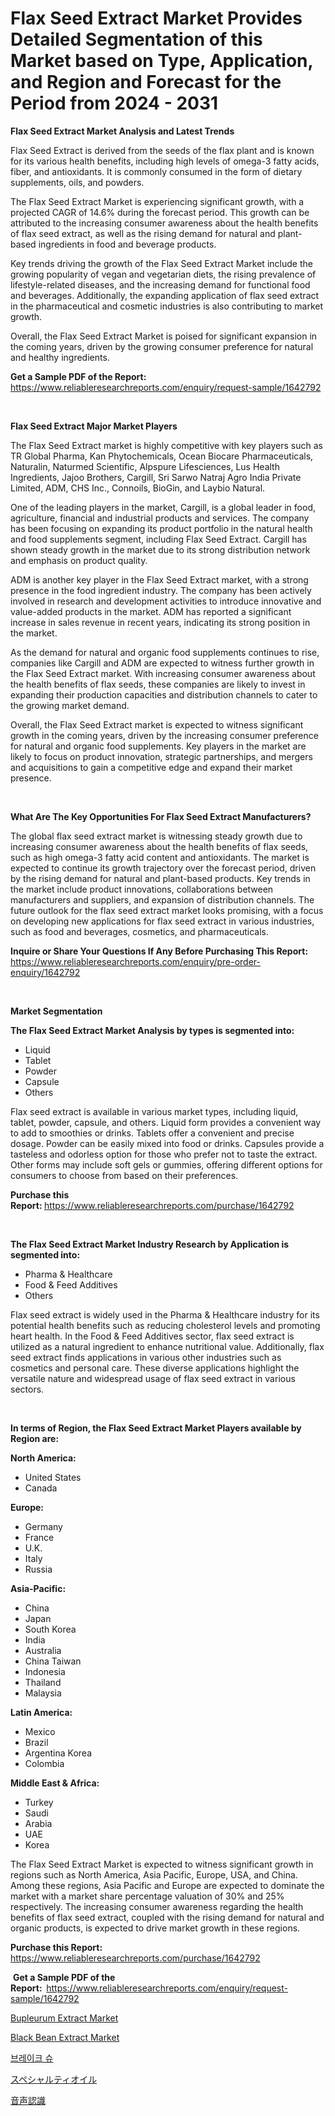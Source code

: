 <p><h1>Flax Seed Extract Market Provides Detailed Segmentation of this Market based on Type, Application, and Region and Forecast for the Period from 2024 - 2031</h1></p><p><strong>Flax Seed Extract Market Analysis and Latest Trends</strong></p>
<p><p>Flax Seed Extract is derived from the seeds of the flax plant and is known for its various health benefits, including high levels of omega-3 fatty acids, fiber, and antioxidants. It is commonly consumed in the form of dietary supplements, oils, and powders.</p><p>The Flax Seed Extract Market is experiencing significant growth, with a projected CAGR of 14.6% during the forecast period. This growth can be attributed to the increasing consumer awareness about the health benefits of flax seed extract, as well as the rising demand for natural and plant-based ingredients in food and beverage products.</p><p>Key trends driving the growth of the Flax Seed Extract Market include the growing popularity of vegan and vegetarian diets, the rising prevalence of lifestyle-related diseases, and the increasing demand for functional food and beverages. Additionally, the expanding application of flax seed extract in the pharmaceutical and cosmetic industries is also contributing to market growth.</p><p>Overall, the Flax Seed Extract Market is poised for significant expansion in the coming years, driven by the growing consumer preference for natural and healthy ingredients.</p></p>
<p><strong>Get a Sample PDF of the Report:&nbsp;</strong> <a href="https://www.reliableresearchreports.com/enquiry/request-sample/1642792">https://www.reliableresearchreports.com/enquiry/request-sample/1642792</a></p>
<p>&nbsp;</p>
<p><strong>Flax Seed Extract Major Market Players</strong></p>
<p><p>The Flax Seed Extract market is highly competitive with key players such as TR Global Pharma, Kan Phytochemicals, Ocean Biocare Pharmaceuticals, Naturalin, Naturmed Scientific, Alpspure Lifesciences, Lus Health Ingredients, Jajoo Brothers, Cargill, Sri Sarwo Natraj Agro India Private Limited, ADM, CHS Inc., Connoils, BioGin, and Laybio Natural.</p><p>One of the leading players in the market, Cargill, is a global leader in food, agriculture, financial and industrial products and services. The company has been focusing on expanding its product portfolio in the natural health and food supplements segment, including Flax Seed Extract. Cargill has shown steady growth in the market due to its strong distribution network and emphasis on product quality.</p><p>ADM is another key player in the Flax Seed Extract market, with a strong presence in the food ingredient industry. The company has been actively involved in research and development activities to introduce innovative and value-added products in the market. ADM has reported a significant increase in sales revenue in recent years, indicating its strong position in the market.</p><p>As the demand for natural and organic food supplements continues to rise, companies like Cargill and ADM are expected to witness further growth in the Flax Seed Extract market. With increasing consumer awareness about the health benefits of flax seeds, these companies are likely to invest in expanding their production capacities and distribution channels to cater to the growing market demand.</p><p>Overall, the Flax Seed Extract market is expected to witness significant growth in the coming years, driven by the increasing consumer preference for natural and organic food supplements. Key players in the market are likely to focus on product innovation, strategic partnerships, and mergers and acquisitions to gain a competitive edge and expand their market presence.</p></p>
<p>&nbsp;</p>
<p><strong>What Are The Key Opportunities For Flax Seed Extract Manufacturers?</strong></p>
<p><p>The global flax seed extract market is witnessing steady growth due to increasing consumer awareness about the health benefits of flax seeds, such as high omega-3 fatty acid content and antioxidants. The market is expected to continue its growth trajectory over the forecast period, driven by the rising demand for natural and plant-based products. Key trends in the market include product innovations, collaborations between manufacturers and suppliers, and expansion of distribution channels. The future outlook for the flax seed extract market looks promising, with a focus on developing new applications for flax seed extract in various industries, such as food and beverages, cosmetics, and pharmaceuticals.</p></p>
<p><strong>Inquire or Share Your Questions If Any Before Purchasing This Report:</strong> <a href="https://www.reliableresearchreports.com/enquiry/pre-order-enquiry/1642792">https://www.reliableresearchreports.com/enquiry/pre-order-enquiry/1642792</a></p>
<p>&nbsp;</p>
<p><strong>Market Segmentation</strong></p>
<p><strong>The Flax Seed Extract Market Analysis by types is segmented into:</strong></p>
<p><ul><li>Liquid</li><li>Tablet</li><li>Powder</li><li>Capsule</li><li>Others</li></ul></p>
<p><p>Flax seed extract is available in various market types, including liquid, tablet, powder, capsule, and others. Liquid form provides a convenient way to add to smoothies or drinks. Tablets offer a convenient and precise dosage. Powder can be easily mixed into food or drinks. Capsules provide a tasteless and odorless option for those who prefer not to taste the extract. Other forms may include soft gels or gummies, offering different options for consumers to choose from based on their preferences.</p></p>
<p><strong>Purchase this Report:&nbsp;</strong><a href="https://www.reliableresearchreports.com/purchase/1642792">https://www.reliableresearchreports.com/purchase/1642792</a></p>
<p>&nbsp;</p>
<p><strong>The Flax Seed Extract Market Industry Research by Application is segmented into:</strong></p>
<p><ul><li>Pharma & Healthcare</li><li>Food & Feed Additives</li><li>Others</li></ul></p>
<p><p>Flax seed extract is widely used in the Pharma & Healthcare industry for its potential health benefits such as reducing cholesterol levels and promoting heart health. In the Food & Feed Additives sector, flax seed extract is utilized as a natural ingredient to enhance nutritional value. Additionally, flax seed extract finds applications in various other industries such as cosmetics and personal care. These diverse applications highlight the versatile nature and widespread usage of flax seed extract in various sectors.</p></p>
<p>&nbsp;</p>
<p><strong>In terms of Region, the Flax Seed Extract Market Players available by Region are:</strong></p>
<p>
    <p> <strong> North America: </strong>
        <ul>
            <li>United States</li>
            <li>Canada</li>
        </ul>
        </p> 
    <p> <strong> Europe: </strong>
        <ul>
            <li>Germany</li>
            <li>France</li>
            <li>U.K.</li>
            <li>Italy</li>
            <li>Russia</li>
        </ul>
        </p> 
    <p> <strong> Asia-Pacific: </strong>
        <ul>
            <li>China</li>
            <li>Japan</li>
            <li>South Korea</li>
            <li>India</li>
            <li>Australia</li>
            <li>China Taiwan</li>
            <li>Indonesia</li>
            <li>Thailand</li>
            <li>Malaysia</li>
        </ul>
        </p> 
    <p> <strong> Latin America: </strong>
        <ul>
            <li>Mexico</li>
            <li>Brazil</li>
            <li>Argentina Korea</li>
            <li>Colombia</li>
        </ul>
        </p> 
    <p> <strong> Middle East & Africa: </strong>
        <ul>
            <li>Turkey</li>
            <li>Saudi</li>
            <li>Arabia</li>
            <li>UAE</li>
            <li>Korea</li>
        </ul>
    </p>
    </p>
<p><p>The Flax Seed Extract Market is expected to witness significant growth in regions such as North America, Asia Pacific, Europe, USA, and China. Among these regions, Asia Pacific and Europe are expected to dominate the market with a market share percentage valuation of 30% and 25% respectively. The increasing consumer awareness regarding the health benefits of flax seed extract, coupled with the rising demand for natural and organic products, is expected to drive market growth in these regions.</p></p>
<p><strong>Purchase this Report: </strong><a href="https://www.reliableresearchreports.com/purchase/1642792">https://www.reliableresearchreports.com/purchase/1642792</a></p>
<p>&nbsp;<strong>Get a Sample PDF of the Report:&nbsp;&nbsp;</strong><a href="https://www.reliableresearchreports.com/enquiry/request-sample/1642792">https://www.reliableresearchreports.com/enquiry/request-sample/1642792</a></p>
<p><strong></strong></p>
<p><p><a href="https://github.com/ChiragRP21/Market-Research-Report-List-3/blob/main/bupleurum-extract-market.md">Bupleurum Extract Market</a></p><p><a href="https://github.com/cecuraprangm/Market-Research-Report-List-1/blob/main/black-bean-extract-market.md">Black Bean Extract Market</a></p><p><a href="https://github.com/bvubpqd5241630/Market-Research-Report-List-1/blob/main/3318263192342.md">브레이크 슈</a></p><p><a href="https://github.com/xemfu2379520/Market-Research-Report-List-1/blob/main/7983902192527.md">スペシャルティオイル</a></p><p><a href="https://github.com/bucuel854722/Market-Research-Report-List-1/blob/main/8847918192528.md">音声認識</a></p></p>